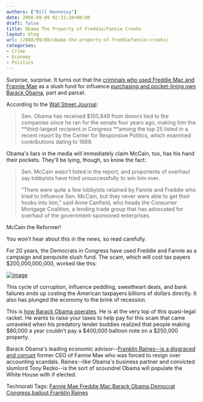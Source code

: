 ```yaml
---
authors: ["Bill Hennessy"]
date: 2008-09-09 02:31:28+00:00
draft: false
title: Obama The Property of Freddie/Fannie Crooks
layout: blog
url: /2008/09/08/obama-the-property-of-freddiefannie-crooks/
categories:
- Crime
- Economy
- Politics
---
```


Surprise, surprise. It turns out that the [criminals who used Freddie Mac and Frannie Mae](https://michellemalkin.com/2008/09/08/here-it-is-the-mother-of-all-government-bailouts/) as a slush fund for influence [purchasing and pocket-lining own Barack Obama](https://www.politicalposts.com/news/index.asp?id=354431), part and parcel.

 

According to the [Wall Street Journal](https://online.wsj.com/article/SB122083279354208543.html?mod=googlenews_wsj):

 

>   
> 
> Sen. Obama has received $105,849 from donors tied to the companies since he ran for the senate four years ago, making him the **third-largest recipient in Congress **among the top 25 listed in a recent report by the Center for Responsive Politics, which examined contributions dating to 1989.
> 
> 

 

Obama's liars in the media will immediately claim McCain, too, has his hand their pockets. They'll be lying, though, so know the fact:

 

>   
> 
> Sen. McCain wasn't listed in the report, and proponents of overhaul say lobbyists have tried unsuccessfully to win him over.
> 
>    
> 
> "There were quite a few lobbyists retained by Fannie and Freddie who tried to influence Sen. McCain, but they never were able to get their hooks into him," said Anne Canfield, who heads the Consumer Mortgage Coalition, a lending trade group that has advocated for overhaul of the government-sponsored enterprises.
> 
> 

 

McCain the Reformer!

 

You won't hear about this in the news, so read carefully.

 

For 20 years, the Democrats in Congress have used Freddie and Fannie as a campaign and perquisite slush fund. The scam, which will cost tax payers $200,000,000,000, worked like this:

 

[![image](https://hennessysview.com/wp-content/uploads/2008/09/image7-thumb.png)
](https://hennessysview.com/wp-content/uploads/2008/09/image7.png)

 

This cycle of corruption, influence peddling, sweetheart deals, and bank failures ends up costing the American taxpayers billions of dollars directly. It also has plunged the economy to the brink of recession.

 

This is [how Barack Obama operates](https://www.digitaljournal.com/article/256006). He is at the very top of this quasi-legal racket. He wants to raise your taxes to help pay for this scam that came unraveled when his predatory lender buddies realized that people making $80,000 a year couldn't pay a $400,000 balloon note on a $250,000 property.

 

Barack Obama's leading economic advisor--[Franklin Raines--is a disgraced and corrupt](https://article.nationalreview.com/?q=NjFlMjNkMjRlNDUwNGQwMWIyMGEwNmE3MWVhYzgyMjg=) former CEO of Fannie Mae who was forced to resign over accounting scandals. Raines--like Obama's business partner and convicted slumlord Tony Rezko--is the sort of scoundrel Obama will populate the White House with if elected.

 

Technorati Tags: [Fannie Mae](https://technorati.com/tags/Fannie%20Mae),[Freddie Mac](https://technorati.com/tags/Freddie%20Mac),[Barack Obama](https://technorati.com/tags/Barack%20Obama),[Democrat Congress](https://technorati.com/tags/Democrat%20Congress),[bailout](https://technorati.com/tags/bailout),[Franklin Raines](https://technorati.com/tags/Franklin%20Raines)
